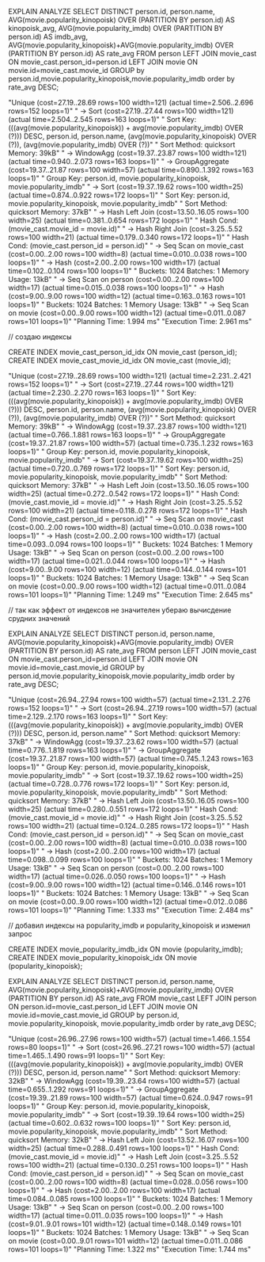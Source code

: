 EXPLAIN ANALYZE SELECT DISTINCT
person.id,
person.name,
AVG(movie.popularity_kinopoisk) OVER (PARTITION BY person.id) AS kinopoisk_avg,
AVG(movie.popularity_imdb) OVER (PARTITION BY person.id) AS imdb_avg,
AVG(movie.popularity_kinopoisk)+AVG(movie.popularity_imdb) OVER (PARTITION BY person.id) AS rate_avg
FROM person
LEFT JOIN movie_cast
ON movie_cast.person_id=person.id
LEFT JOIN movie ON movie.id=movie_cast.movie_id
 GROUP by person.id,movie.popularity_kinopoisk,movie.popularity_imdb  order by rate_avg DESC;



"Unique  (cost=27.19..28.69 rows=100 width=121) (actual time=2.506..2.696 rows=152 loops=1)"
"  ->  Sort  (cost=27.19..27.44 rows=100 width=121) (actual time=2.504..2.545 rows=163 loops=1)"
"        Sort Key: (((avg(movie.popularity_kinopoisk)) + avg(movie.popularity_imdb) OVER (?))) DESC, person.id, person.name, (avg(movie.popularity_kinopoisk) OVER (?)), (avg(movie.popularity_imdb) OVER (?))"
"        Sort Method: quicksort  Memory: 39kB"
"        ->  WindowAgg  (cost=19.37..23.87 rows=100 width=121) (actual time=0.940..2.073 rows=163 loops=1)"
"              ->  GroupAggregate  (cost=19.37..21.87 rows=100 width=57) (actual time=0.890..1.392 rows=163 loops=1)"
"                    Group Key: person.id, movie.popularity_kinopoisk, movie.popularity_imdb"
"                    ->  Sort  (cost=19.37..19.62 rows=100 width=25) (actual time=0.874..0.922 rows=172 loops=1)"
"                          Sort Key: person.id, movie.popularity_kinopoisk, movie.popularity_imdb"
"                          Sort Method: quicksort  Memory: 37kB"
"                          ->  Hash Left Join  (cost=13.50..16.05 rows=100 width=25) (actual time=0.381..0.654 rows=172 loops=1)"
"                                Hash Cond: (movie_cast.movie_id = movie.id)"
"                                ->  Hash Right Join  (cost=3.25..5.52 rows=100 width=21) (actual time=0.179..0.340 rows=172 loops=1)"
"                                      Hash Cond: (movie_cast.person_id = person.id)"
"                                      ->  Seq Scan on movie_cast  (cost=0.00..2.00 rows=100 width=8) (actual time=0.010..0.038 rows=100 loops=1)"
"                                      ->  Hash  (cost=2.00..2.00 rows=100 width=17) (actual time=0.102..0.104 rows=100 loops=1)"
"                                            Buckets: 1024  Batches: 1  Memory Usage: 13kB"
"                                            ->  Seq Scan on person  (cost=0.00..2.00 rows=100 width=17) (actual time=0.015..0.038 rows=100 loops=1)"
"                                ->  Hash  (cost=9.00..9.00 rows=100 width=12) (actual time=0.163..0.163 rows=101 loops=1)"
"                                      Buckets: 1024  Batches: 1  Memory Usage: 13kB"
"                                      ->  Seq Scan on movie  (cost=0.00..9.00 rows=100 width=12) (actual time=0.011..0.087 rows=101 loops=1)"
"Planning Time: 1.994 ms"
"Execution Time: 2.961 ms"


// создаю индексы 

CREATE INDEX movie_cast_person_id_idx ON movie_cast (person_id);
CREATE INDEX movie_cast_movie_id_idx ON movie_cast (movie_id);

"Unique  (cost=27.19..28.69 rows=100 width=121) (actual time=2.231..2.421 rows=152 loops=1)"
"  ->  Sort  (cost=27.19..27.44 rows=100 width=121) (actual time=2.230..2.270 rows=163 loops=1)"
"        Sort Key: (((avg(movie.popularity_kinopoisk)) + avg(movie.popularity_imdb) OVER (?))) DESC, person.id, person.name, (avg(movie.popularity_kinopoisk) OVER (?)), (avg(movie.popularity_imdb) OVER (?))"
"        Sort Method: quicksort  Memory: 39kB"
"        ->  WindowAgg  (cost=19.37..23.87 rows=100 width=121) (actual time=0.766..1.881 rows=163 loops=1)"
"              ->  GroupAggregate  (cost=19.37..21.87 rows=100 width=57) (actual time=0.735..1.232 rows=163 loops=1)"
"                    Group Key: person.id, movie.popularity_kinopoisk, movie.popularity_imdb"
"                    ->  Sort  (cost=19.37..19.62 rows=100 width=25) (actual time=0.720..0.769 rows=172 loops=1)"
"                          Sort Key: person.id, movie.popularity_kinopoisk, movie.popularity_imdb"
"                          Sort Method: quicksort  Memory: 37kB"
"                          ->  Hash Left Join  (cost=13.50..16.05 rows=100 width=25) (actual time=0.272..0.542 rows=172 loops=1)"
"                                Hash Cond: (movie_cast.movie_id = movie.id)"
"                                ->  Hash Right Join  (cost=3.25..5.52 rows=100 width=21) (actual time=0.118..0.278 rows=172 loops=1)"
"                                      Hash Cond: (movie_cast.person_id = person.id)"
"                                      ->  Seq Scan on movie_cast  (cost=0.00..2.00 rows=100 width=8) (actual time=0.010..0.038 rows=100 loops=1)"
"                                      ->  Hash  (cost=2.00..2.00 rows=100 width=17) (actual time=0.093..0.094 rows=100 loops=1)"
"                                            Buckets: 1024  Batches: 1  Memory Usage: 13kB"
"                                            ->  Seq Scan on person  (cost=0.00..2.00 rows=100 width=17) (actual time=0.021..0.044 rows=100 loops=1)"
"                                ->  Hash  (cost=9.00..9.00 rows=100 width=12) (actual time=0.144..0.144 rows=101 loops=1)"
"                                      Buckets: 1024  Batches: 1  Memory Usage: 13kB"
"                                      ->  Seq Scan on movie  (cost=0.00..9.00 rows=100 width=12) (actual time=0.011..0.084 rows=101 loops=1)"
"Planning Time: 1.249 ms"
"Execution Time: 2.645 ms"

// так как эффект от индексов не значителен убераю вычисдение срудних значений

EXPLAIN ANALYZE SELECT DISTINCT
person.id,
person.name,
AVG(movie.popularity_kinopoisk)+AVG(movie.popularity_imdb) OVER (PARTITION BY person.id) AS rate_avg
FROM person
LEFT JOIN movie_cast
ON movie_cast.person_id=person.id
LEFT JOIN movie ON movie.id=movie_cast.movie_id
 GROUP by person.id,movie.popularity_kinopoisk,movie.popularity_imdb  order by rate_avg DESC;

"Unique  (cost=26.94..27.94 rows=100 width=57) (actual time=2.131..2.276 rows=152 loops=1)"
"  ->  Sort  (cost=26.94..27.19 rows=100 width=57) (actual time=2.129..2.170 rows=163 loops=1)"
"        Sort Key: (((avg(movie.popularity_kinopoisk)) + avg(movie.popularity_imdb) OVER (?))) DESC, person.id, person.name"
"        Sort Method: quicksort  Memory: 37kB"
"        ->  WindowAgg  (cost=19.37..23.62 rows=100 width=57) (actual time=0.776..1.819 rows=163 loops=1)"
"              ->  GroupAggregate  (cost=19.37..21.87 rows=100 width=57) (actual time=0.745..1.243 rows=163 loops=1)"
"                    Group Key: person.id, movie.popularity_kinopoisk, movie.popularity_imdb"
"                    ->  Sort  (cost=19.37..19.62 rows=100 width=25) (actual time=0.728..0.776 rows=172 loops=1)"
"                          Sort Key: person.id, movie.popularity_kinopoisk, movie.popularity_imdb"
"                          Sort Method: quicksort  Memory: 37kB"
"                          ->  Hash Left Join  (cost=13.50..16.05 rows=100 width=25) (actual time=0.280..0.551 rows=172 loops=1)"
"                                Hash Cond: (movie_cast.movie_id = movie.id)"
"                                ->  Hash Right Join  (cost=3.25..5.52 rows=100 width=21) (actual time=0.124..0.285 rows=172 loops=1)"
"                                      Hash Cond: (movie_cast.person_id = person.id)"
"                                      ->  Seq Scan on movie_cast  (cost=0.00..2.00 rows=100 width=8) (actual time=0.010..0.038 rows=100 loops=1)"
"                                      ->  Hash  (cost=2.00..2.00 rows=100 width=17) (actual time=0.098..0.099 rows=100 loops=1)"
"                                            Buckets: 1024  Batches: 1  Memory Usage: 13kB"
"                                            ->  Seq Scan on person  (cost=0.00..2.00 rows=100 width=17) (actual time=0.026..0.050 rows=100 loops=1)"
"                                ->  Hash  (cost=9.00..9.00 rows=100 width=12) (actual time=0.146..0.146 rows=101 loops=1)"
"                                      Buckets: 1024  Batches: 1  Memory Usage: 13kB"
"                                      ->  Seq Scan on movie  (cost=0.00..9.00 rows=100 width=12) (actual time=0.012..0.086 rows=101 loops=1)"
"Planning Time: 1.333 ms"
"Execution Time: 2.484 ms"

// добавил индексы на popularity_imdb и popularity_kinopoisk и изменил запрос

CREATE INDEX movie_popularity_imdb_idx ON movie (popularity_imdb);
CREATE INDEX movie_popularity_kinopoisk_idx ON movie (popularity_kinopoisk);

EXPLAIN ANALYZE SELECT DISTINCT
person.id,
person.name,
AVG(movie.popularity_kinopoisk)+AVG(movie.popularity_imdb) OVER (PARTITION BY person.id) AS rate_avg
FROM movie_cast
LEFT JOIN person
ON person.id=movie_cast.person_id
LEFT JOIN movie 
ON movie.id=movie_cast.movie_id
GROUP by person.id, movie.popularity_kinopoisk, movie.popularity_imdb  order by rate_avg DESC;

 "Unique  (cost=26.96..27.96 rows=100 width=57) (actual time=1.466..1.554 rows=80 loops=1)"
"  ->  Sort  (cost=26.96..27.21 rows=100 width=57) (actual time=1.465..1.490 rows=91 loops=1)"
"        Sort Key: (((avg(movie.popularity_kinopoisk)) + avg(movie.popularity_imdb) OVER (?))) DESC, person.id, person.name"
"        Sort Method: quicksort  Memory: 32kB"
"        ->  WindowAgg  (cost=19.39..23.64 rows=100 width=57) (actual time=0.655..1.292 rows=91 loops=1)"
"              ->  GroupAggregate  (cost=19.39..21.89 rows=100 width=57) (actual time=0.624..0.947 rows=91 loops=1)"
"                    Group Key: person.id, movie.popularity_kinopoisk, movie.popularity_imdb"
"                    ->  Sort  (cost=19.39..19.64 rows=100 width=25) (actual time=0.602..0.632 rows=100 loops=1)"
"                          Sort Key: person.id, movie.popularity_kinopoisk, movie.popularity_imdb"
"                          Sort Method: quicksort  Memory: 32kB"
"                          ->  Hash Left Join  (cost=13.52..16.07 rows=100 width=25) (actual time=0.288..0.491 rows=100 loops=1)"
"                                Hash Cond: (movie_cast.movie_id = movie.id)"
"                                ->  Hash Left Join  (cost=3.25..5.52 rows=100 width=21) (actual time=0.130..0.251 rows=100 loops=1)"
"                                      Hash Cond: (movie_cast.person_id = person.id)"
"                                      ->  Seq Scan on movie_cast  (cost=0.00..2.00 rows=100 width=8) (actual time=0.028..0.056 rows=100 loops=1)"
"                                      ->  Hash  (cost=2.00..2.00 rows=100 width=17) (actual time=0.084..0.085 rows=100 loops=1)"
"                                            Buckets: 1024  Batches: 1  Memory Usage: 13kB"
"                                            ->  Seq Scan on person  (cost=0.00..2.00 rows=100 width=17) (actual time=0.011..0.035 rows=100 loops=1)"
"                                ->  Hash  (cost=9.01..9.01 rows=101 width=12) (actual time=0.148..0.149 rows=101 loops=1)"
"                                      Buckets: 1024  Batches: 1  Memory Usage: 13kB"
"                                      ->  Seq Scan on movie  (cost=0.00..9.01 rows=101 width=12) (actual time=0.011..0.086 rows=101 loops=1)"
"Planning Time: 1.322 ms"
"Execution Time: 1.744 ms"

